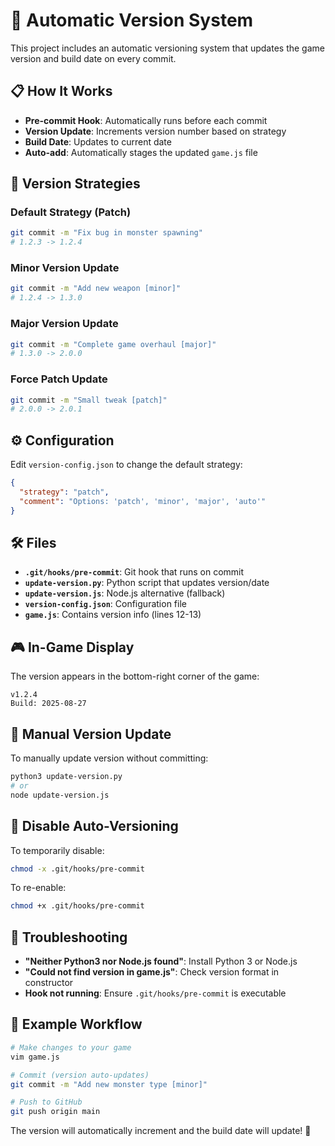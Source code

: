 # 🚀 Automatic Version System

This project includes an automatic versioning system that updates the game version and build date on every commit.

## 📋 How It Works

- **Pre-commit Hook**: Automatically runs before each commit
- **Version Update**: Increments version number based on strategy
- **Build Date**: Updates to current date
- **Auto-add**: Automatically stages the updated `game.js` file

## 🎯 Version Strategies

### Default Strategy (Patch)
```bash
git commit -m "Fix bug in monster spawning"
# 1.2.3 -> 1.2.4
```

### Minor Version Update
```bash
git commit -m "Add new weapon [minor]"
# 1.2.4 -> 1.3.0
```

### Major Version Update
```bash
git commit -m "Complete game overhaul [major]"
# 1.3.0 -> 2.0.0
```

### Force Patch Update
```bash
git commit -m "Small tweak [patch]"
# 2.0.0 -> 2.0.1
```

## ⚙️ Configuration

Edit `version-config.json` to change the default strategy:

```json
{
  "strategy": "patch",
  "comment": "Options: 'patch', 'minor', 'major', 'auto'"
}
```

## 🛠️ Files

- **`.git/hooks/pre-commit`**: Git hook that runs on commit
- **`update-version.py`**: Python script that updates version/date
- **`update-version.js`**: Node.js alternative (fallback)
- **`version-config.json`**: Configuration file
- **`game.js`**: Contains version info (lines 12-13)

## 🎮 In-Game Display

The version appears in the bottom-right corner of the game:
```
v1.2.4
Build: 2025-08-27
```

## 🔧 Manual Version Update

To manually update version without committing:
```bash
python3 update-version.py
# or
node update-version.js
```

## 🚫 Disable Auto-Versioning

To temporarily disable:
```bash
chmod -x .git/hooks/pre-commit
```

To re-enable:
```bash
chmod +x .git/hooks/pre-commit
```

## 🐛 Troubleshooting

- **"Neither Python3 nor Node.js found"**: Install Python 3 or Node.js
- **"Could not find version in game.js"**: Check version format in constructor
- **Hook not running**: Ensure `.git/hooks/pre-commit` is executable

## 📝 Example Workflow

```bash
# Make changes to your game
vim game.js

# Commit (version auto-updates)
git commit -m "Add new monster type [minor]"

# Push to GitHub
git push origin main
```

The version will automatically increment and the build date will update! 🎉
